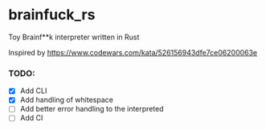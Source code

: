 # brainfuck_rs
Toy Brainf**k interpreter written in Rust

Inspired by https://www.codewars.com/kata/526156943dfe7ce06200063e


### TODO:
* [x] Add CLI
* [x] Add handling of whitespace
* [ ] Add better error handling to the interpreted
* [ ] Add CI 
